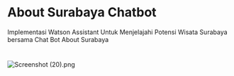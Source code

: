 # About Surabaya Chatbot
Implementasi Watson Assistant Untuk Menjelajahi Potensi Wisata Surabaya bersama Chat Bot About Surabaya
# 
![Screenshot (20).png]( {https://raw.githubusercontent.com/ayatullohnur/aboutsurabaya/master/Screenshot%20(20).png} )
